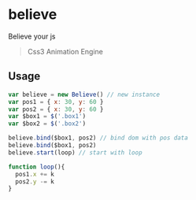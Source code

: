 # believe

Believe your js

> Css3 Animation Engine

## Usage

```js
var believe = new Believe() // new instance
var pos1 = { x: 30, y: 60 }
var pos2 = { x: 30, y: 60 }
var $box1 = $('.box1')
var $box2 = $('.box2')

believe.bind($box1, pos2) // bind dom with pos data
believe.bind($box1, pos2)
believe.start(loop) // start with loop

function loop(){
  pos1.x += k
  pos2.y -= k
}
```
